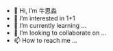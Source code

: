 - 👋 Hi, I’m 牛思淼
- 👀 I’m interested in 1+1
- 🌱 I’m currently learning ...
- 💞️ I’m looking to collaborate on ...
- 📫 How to reach me ...

<!---
NSM314/NSM314 is a ✨ special ✨ repository because its `README.md` (this file) appears on your GitHub profile.
You can click the Preview link to take a look at your changes.
--->
